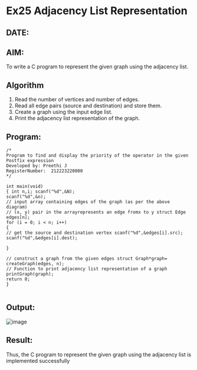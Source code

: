 # Ex25 Adjacency List Representation
## DATE:
## AIM:
To write a C program to represent the given graph using the adjacency list.

## Algorithm
1.	Read the number of vertices and number of edges.
2.	Read all edge pairs (source and destination) and store them.
3.	Create a graph using the input edge list.
4.	Print the adjacency list representation of the graph.
 

## Program:
```
/*
Program to find and display the priority of the operator in the given Postfix expression
Developed by: Preethi J
RegisterNumber:  212223220080
*/
```

```
int main(void)
{ int n,i; scanf("%d",&N);
scanf("%d",&n);
// input array containing edges of the graph (as per the above diagram)
// (x, y) pair in the arrayrepresents an edge fromx to y struct Edge edges[n];
for (i = 0; i < n; i++)
{
// get the source and destination vertex scanf("%d",&edges[i].src);
scanf("%d",&edges[i].dest);

}

// construct a graph from the given edges struct Graph*graph= createGraph(edges, n);
// Function to print adjacency list representation of a graph printGraph(graph);
return 0;
}


```

## Output:
![image](https://github.com/user-attachments/assets/d46dc454-6850-4874-87ae-18b700827c2e)




## Result:
Thus, the C program to represent the given graph using the adjacency list is implemented successfully
